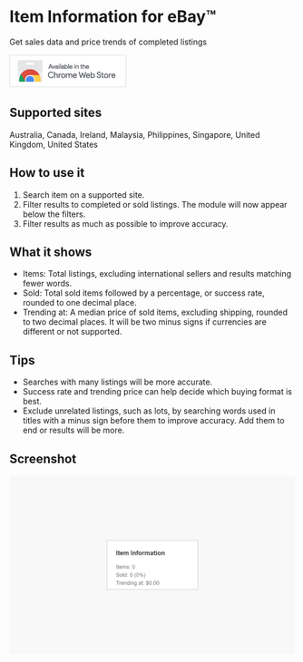 # Item Information for eBay™
Get sales data and price trends of completed listings

[![Chrome Web Store](assets/badge.png)](https://chrome.google.com/webstore/detail/item-information-for-ebay/cdnlmponnelhefojabjcfeaahanodnkg)

## Supported sites
Australia, Canada, Ireland, Malaysia, Philippines, Singapore, United Kingdom,
United States

## How to use it
1. Search item on a supported site.
2. Filter results to completed or sold listings. The module will now appear
below the filters.
3. Filter results as much as possible to improve accuracy.

## What it shows
- Items: Total listings, excluding international sellers and results matching
fewer words.
- Sold: Total sold items followed by a percentage, or success rate, rounded to
one decimal place.
- Trending at: A median price of sold items, excluding shipping, rounded to two
decimal places. It will be two minus signs if currencies are different or not
supported.

## Tips
- Searches with many listings will be more accurate.
- Success rate and trending price can help decide which buying format is best.
- Exclude unrelated listings, such as lots, by searching words used in titles
with a minus sign before them to improve accuracy. Add them to end or results
will be more.

## Screenshot
![screenshot](assets/screenshot_1280_800.png)
